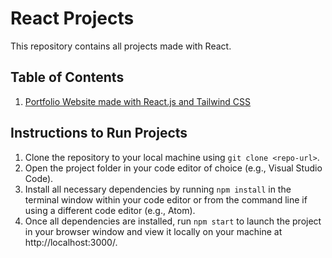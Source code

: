 # React Projects

This repository contains all projects made with React.

## Table of Contents

1. <a href="https://github.com/georgefikri/reactProjects/tree/main/portfolio-react-tailwin">Portfolio Website made with React.js and Tailwind CSS</a>

## Instructions to Run Projects

1. Clone the repository to your local machine using `git clone <repo-url>`.
2. Open the project folder in your code editor of choice (e.g., Visual Studio Code).
3. Install all necessary dependencies by running `npm install` in the terminal window within your code editor or from the command line if using a different code editor (e.g., Atom).
4. Once all dependencies are installed, run `npm start` to launch the project in your browser window and view it locally on your machine at http://localhost:3000/.
